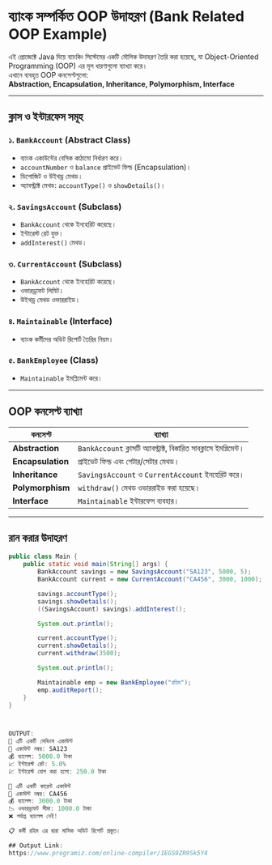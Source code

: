 # ব্যাংক সম্পর্কিত OOP উদাহরণ (Bank Related OOP Example)

এই প্রোজেক্টে Java দিয়ে ব্যাংকিং সিস্টেমের একটি মৌলিক উদাহরণ তৈরি করা হয়েছে, যা Object-Oriented Programming (OOP) এর মূল ধারণাগুলো ব্যাখ্যা করে।  
এখানে ব্যবহৃত OOP কনসেপ্টগুলো:  
**Abstraction, Encapsulation, Inheritance, Polymorphism, Interface**

---

## ক্লাস ও ইন্টারফেস সমূহ

### ১. `BankAccount` (Abstract Class)
- ব্যাংক একাউন্টের বেসিক কাঠামো নির্ধারণ করে।  
- `accountNumber` ও `balance` প্রাইভেট ফিল্ড (Encapsulation)।  
- ডিপোজিট ও উইথড্র মেথড।  
- অ্যাবস্ট্রাক্ট মেথড: `accountType()` ও `showDetails()`।

### ২. `SavingsAccount` (Subclass)
- `BankAccount` থেকে ইনহেরিট করেছে।  
- ইন্টারেস্ট রেট যুক্ত।  
- `addInterest()` মেথড।  

### ৩. `CurrentAccount` (Subclass)
- `BankAccount` থেকে ইনহেরিট করেছে।  
- ওভারড্রাফট লিমিট।  
- উইথড্র মেথড ওভাররাইড।  

### ৪. `Maintainable` (Interface)
- ব্যাংক কর্মীদের অডিট রিপোর্ট তৈরির নিয়ম।

### ৫. `BankEmployee` (Class)
- `Maintainable` ইমপ্লিমেন্ট করে।

---

## OOP কনসেপ্ট ব্যাখ্যা

| কনসেপ্ট       | ব্যাখ্যা                                                         |
|---------------|-----------------------------------------------------------------|
| **Abstraction** | `BankAccount` ক্লাসটি অ্যাবস্ট্রাক্ট, বিস্তারিত সাবক্লাসে ইমপ্লিমেন্ট। |
| **Encapsulation** | প্রাইভেট ফিল্ড এবং গেটার/সেটার মেথড।                           |
| **Inheritance** | `SavingsAccount` ও `CurrentAccount` ইনহেরিট করে।                 |
| **Polymorphism** | `withdraw()` মেথড ওভাররাইড করা হয়েছে।                          |
| **Interface**    | `Maintainable` ইন্টারফেস ব্যবহার।                               |

---

## রান করার উদাহরণ

```java
public class Main {
    public static void main(String[] args) {
        BankAccount savings = new SavingsAccount("SA123", 5000, 5);
        BankAccount current = new CurrentAccount("CA456", 3000, 1000);

        savings.accountType();
        savings.showDetails();
        ((SavingsAccount) savings).addInterest();

        System.out.println();

        current.accountType();
        current.showDetails();
        current.withdraw(3500);

        System.out.println();

        Maintainable emp = new BankEmployee("রহিম");
        emp.auditReport();
    }
}



OUTPUT:
🏦 এটি একটি সেভিংস একাউন্ট
🔢 একাউন্ট নম্বর: SA123
💰 ব্যালেন্স: 5000.0 টাকা
📈 ইন্টারেস্ট রেট: 5.0%
💹 ইন্টারেস্ট যোগ করা হলো: 250.0 টাকা

🏦 এটি একটি কারেন্ট একাউন্ট
🔢 একাউন্ট নম্বর: CA456
💰 ব্যালেন্স: 3000.0 টাকা
📉 ওভারড্রাফট সীমা: 1000.0 টাকা
❌ পর্যাপ্ত ব্যালেন্স নেই!

📋 কর্মী রহিম এর দ্বারা মাসিক অডিট রিপোর্ট প্রস্তুত।

## Output Link:
https://www.programiz.com/online-compiler/1EGS9ZR9Sk5Y4


